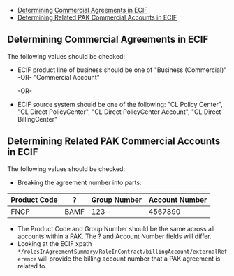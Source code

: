- [Determining Commercial Agreements in ECIF](#determining-commercial-agreements-in-ecif)
- [Determining Related PAK Commercial Accounts in ECIF](#determining-related-pak-commercial-accounts-in-ecif)

## Determining Commercial Agreements in ECIF
The following values should be checked:
*  ECIF product line of business should be one of "Business (Commercial)" -OR- "Commercial Account"

    -OR-

* ECIF source system should be one of the following: "CL Policy Center", "CL Direct PolicyCenter", "CL Direct PolicyCenter Account", "CL Direct BillingCenter"

## Determining Related PAK Commercial Accounts in ECIF
The following values should be checked:
* Breaking the agreement number into parts:

| Product Code | ?    | Group Number | Account Number |
| ------------ | ---- | ------------ | -------------- |
| FNCP         | BAMF | 123          | 4567890        |

* The Product Code and Group Number should be the same across all accounts within a PAK. The ? and Account Number fields will differ.
* Looking at the ECIF xpath ```*/rolesInAgreementSummary/RoleInContract/billingAccount/externalReference``` will provide the billing account number that a PAK agreement is related to.